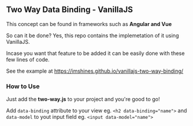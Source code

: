 ## Two Way Data Binding - VanillaJS

This concept can be found in frameworks such as **Angular and Vue**

So can it be done?
    Yes, this repo contains the implemetation of it using VanillaJS.

Incase you want that feature to be added it can be easily done with these few lines of code.

See the example at https://imshines.github.io/vanillajs-two-way-binding/

### How to Use

Just add the **two-way.js** to your project and you're good to go!

Add `data-binding` attribute to your view eg. `<h2 data-binding="name">` and `data-model` to yout input field eg. `<input data-model="name">`
